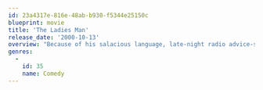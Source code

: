 ```yaml
---
id: 23a4317e-816e-48ab-b930-f5344e25150c
blueprint: movie
title: 'The Ladies Man'
release_date: '2000-10-13'
overview: "Because of his salacious language, late-night radio advice-show host Leon Phelps, along with his sweet and loyal producer Julie, is fired from his Chicago gig. Leon gets a letter from a former lover promising a life of wealth, but he doesn't know who she is. Can Leon find his secret sugar-mama? What about Julie?"
genres:
  -
    id: 35
    name: Comedy
---
```

